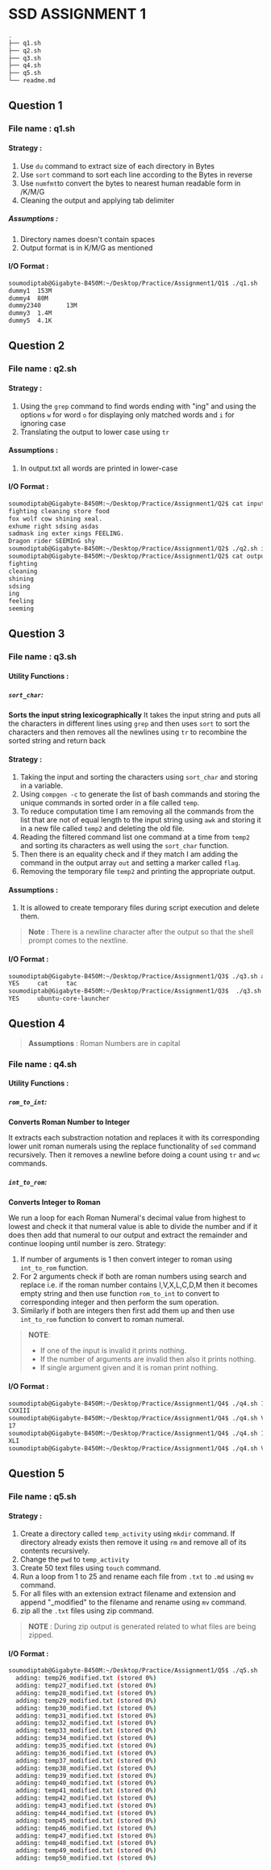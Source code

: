 # SSD ASSIGNMENT 1
```bash
.
├── q1.sh
├── q2.sh
├── q3.sh
├── q4.sh
├── q5.sh
└── readme.md
```
## Question 1
### File name : q1.sh
#### Strategy :
1. Use `du` command to extract size of each directory in Bytes
2. Use `sort` command to sort each line according to the Bytes in reverse 
3. Use `numfmt`to convert the bytes to nearest human readable form in /K/M/G
4. Cleaning the output and applying tab delimiter
##### Assumptions :
1. Directory names doesn't contain spaces
2. Output format is in K/M/G as mentioned

#### I/O Format :
```bash
soumodiptab@Gigabyte-B450M:~/Desktop/Practice/Assignment1/Q1$ ./q1.sh
dummy1  153M
dummy4  80M
dummy2340       13M
dummy3  1.4M
dummy5  4.1K
```
## Question 2
### File name : q2.sh
#### Strategy :
1. Using the `grep` command to find words ending with "ing" and using the options `w` for word `o` for displaying only matched words and `i` for ignoring case
2. Translating the output to lower case using `tr`
#### Assumptions :
1. In output.txt all words are printed in lower-case
#### I/O Format :
```bash
soumodiptab@Gigabyte-B450M:~/Desktop/Practice/Assignment1/Q2$ cat input.txt
fighting cleaning store food
fox wolf cow shining xeal.
exhume right sdsing asdas
sadmask ing exter xings FEELING.
Dragon rider SEEMInG shy
soumodiptab@Gigabyte-B450M:~/Desktop/Practice/Assignment1/Q2$ ./q2.sh input.txt output.txt
soumodiptab@Gigabyte-B450M:~/Desktop/Practice/Assignment1/Q2$ cat output.txt
fighting
cleaning
shining
sdsing
ing
feeling
seeming
```
## Question 3
### File name : q3.sh
#### Utility Functions :
##### `sort_char`:

__Sorts the input string lexicographically__
It takes the input string and puts all the characters in different lines using `grep` and then uses `sort` to sort the characters and then removes all the newlines using `tr` to recombine the sorted string and return back

#### Strategy :
1. Taking the input and sorting the characters using `sort_char` and storing in a variable.
2.  Using `compgen -c` to generate the list of bash commands and storing the unique commands in sorted order in a file called `temp`.
3. To reduce computation time I am removing all the commands from the list that are not of equal length to the input string using `awk` and storing it in a new file called `temp2` and deleting the old file.
4. Reading the filtered command list one command at a time from `temp2` and sorting its characters as well using the `sort_char` function.
5. Then there is an equality check and if they match I am adding the command in the output array `out` and setting a marker called `flag`.
6. Removing the temporary file `temp2`
and printing the appropriate output.

#### Assumptions :
1. It is allowed to create temporary files during script execution and delete them.
> __Note__ : There is a newline character after the output so that the shell prompt comes to the nextline.
#### I/O Format :
```bash
soumodiptab@Gigabyte-B450M:~/Desktop/Practice/Assignment1/Q3$ ./q3.sh act
YES     cat     tac
soumodiptab@Gigabyte-B450M:~/Desktop/Practice/Assignment1/Q3$  ./q3.sh ubuntu-core-launcher
YES     ubuntu-core-launcher
```
## Question 4
> __Assumptions__ : Roman Numbers are in capital
### File name : q4.sh
#### Utility Functions :
##### `rom_to_int`:
__Converts Roman Number to Integer__

It extracts each substraction notation and replaces it with its corresponding lower unit roman numerals using the replace functionality of `sed` command recursively.
Then it removes a newline before doing a count using `tr` and `wc` commands.
##### `int_to_rom`:
__Converts Integer to Roman__

We run a loop for each Roman Numeral's decimal value from highest to lowest and check it that numeral value is able to divide the number and if it does then add that numeral to our output and extract the remainder and continue looping until number is zero.
Strategy:
1. If number of arguments is 1 then convert integer to roman using `int_to_rom` function.
2. For 2 arguments check if both are roman numbers using search and replace i.e. if the roman number contains I,V,X,L,C,D,M then it becomes empty string and then use function `rom_to_int` to convert to corresponding integer and then perform the sum operation.
3. Similarly if both are integers then first add them up and then use `int_to_rom` function to convert to roman numeral.
>__NOTE__: 
> * If one of the input is invalid it prints nothing.
> * If the number of arguments are invalid then also it prints nothing.
> * If single argument given and it is roman print nothing.
#### I/O Format :
```bash
soumodiptab@Gigabyte-B450M:~/Desktop/Practice/Assignment1/Q4$ ./q4.sh 123
CXXIII
soumodiptab@Gigabyte-B450M:~/Desktop/Practice/Assignment1/Q4$ ./q4.sh VIII IX
17
soumodiptab@Gigabyte-B450M:~/Desktop/Practice/Assignment1/Q4$ ./q4.sh 12 29
XLI
soumodiptab@Gigabyte-B450M:~/Desktop/Practice/Assignment1/Q4$ ./q4.sh VII 29
```
## Question 5
### File name : q5.sh
#### Strategy :
1. Create a directory called `temp_activity` using `mkdir` command. If directory already exists then remove it using `rm` and remove all of its contents recursively.
2. Change the `pwd` to `temp_activity`
3. Create 50 text files using `touch` command.
4. Run a loop from 1 to 25 and rename each file from `.txt` to `.md` using `mv` command.
5. For all files with an extension extract filename and extension
and append "_modified" to the filename and rename using `mv` command.
6. zip all the `.txt` files using zip command.
>__NOTE__ : During zip output is generated related to what files are being zipped. 
#### I/O Format :
```bash
soumodiptab@Gigabyte-B450M:~/Desktop/Practice/Assignment1/Q5$ ./q5.sh
  adding: temp26_modified.txt (stored 0%)
  adding: temp27_modified.txt (stored 0%)
  adding: temp28_modified.txt (stored 0%)
  adding: temp29_modified.txt (stored 0%)
  adding: temp30_modified.txt (stored 0%)
  adding: temp31_modified.txt (stored 0%)
  adding: temp32_modified.txt (stored 0%)
  adding: temp33_modified.txt (stored 0%)
  adding: temp34_modified.txt (stored 0%)
  adding: temp35_modified.txt (stored 0%)
  adding: temp36_modified.txt (stored 0%)
  adding: temp37_modified.txt (stored 0%)
  adding: temp38_modified.txt (stored 0%)
  adding: temp39_modified.txt (stored 0%)
  adding: temp40_modified.txt (stored 0%)
  adding: temp41_modified.txt (stored 0%)
  adding: temp42_modified.txt (stored 0%)
  adding: temp43_modified.txt (stored 0%)
  adding: temp44_modified.txt (stored 0%)
  adding: temp45_modified.txt (stored 0%)
  adding: temp46_modified.txt (stored 0%)
  adding: temp47_modified.txt (stored 0%)
  adding: temp48_modified.txt (stored 0%)
  adding: temp49_modified.txt (stored 0%)
  adding: temp50_modified.txt (stored 0%)
```